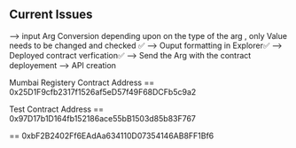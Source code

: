 ## Current Issues

--> input Arg Conversion depending upon on the type of the arg , only Value needs to be changed and checked ✅
--> Ouput formatting in Explorer✅
--> Deployed contract verfication✅
--> Send the Arg with the contract deployement
--> API creation

Mumbai Registery Contract Address
== 0x25D1F9cfb2317f1526af5eD57f49F68DCFb5c9a2

Test Contract Address
== 0x97D17b1D164fb152186ace55bB1503d85b83F767

== 0xbF2B2402Ff6EAdAa634110D07354146AB8FF1Bf6
